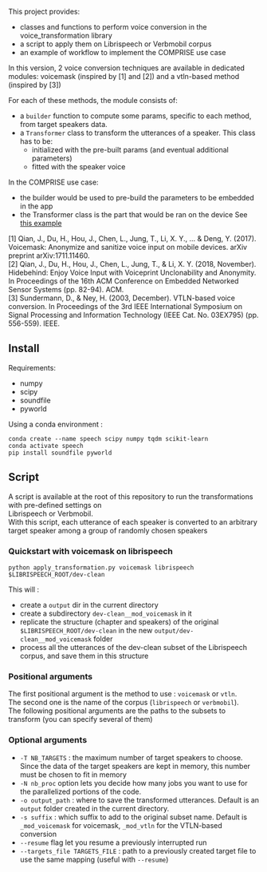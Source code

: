 This project provides:
- classes and functions to perform voice conversion in the voice_transformation library 
- a script to apply them on Librispeech or Verbmobil corpus
- an example of workflow to implement the COMPRISE use case

In this version, 2 voice conversion techniques are available in dedicated modules: voicemask (inspired by [1] and [2]) 
and a vtln-based method (inspired by [3])

For each of these methods, the module consists of:
- a `builder` function to compute some params, specific to each method, from target speakers data. 
- a `Transformer` class to transform the utterances of a speaker. This class has to be:
    - initialized with the pre-built params (and eventual additional parameters)
    - fitted with the speaker voice
 
In the COMPRISE use case:
- the builder would be used to pre-build the parameters to be embedded in the app
- the Transformer class is the part that would be ran on the device 
See [this example](./examples/comprise_use_case/)


[1] Qian, J., Du, H., Hou, J., Chen, L., Jung, T., Li, X. Y., ... & Deng, Y. (2017). Voicemask: Anonymize and sanitize
    voice input on mobile devices. arXiv preprint arXiv:1711.11460.  
[2] Qian, J., Du, H., Hou, J., Chen, L., Jung, T., & Li, X. Y. (2018, November). Hidebehind: Enjoy Voice Input with
    Voiceprint Unclonability and Anonymity. In Proceedings of the 16th ACM Conference on Embedded Networked Sensor
    Systems (pp. 82-94). ACM.  
[3] Sundermann, D., & Ney, H. (2003, December). VTLN-based voice conversion. In Proceedings of the 3rd IEEE
    International Symposium on Signal Processing and Information Technology (IEEE Cat. No. 03EX795) (pp. 556-559). IEEE.

## Install

Requirements:

- numpy
- scipy
- soundfile
- pyworld

Using a conda environment :

```
conda create --name speech scipy numpy tqdm scikit-learn
conda activate speech
pip install soundfile pyworld
```

## Script

A script is available at the root of this repository to run the transformations with pre-defined settings on  
Librispeech or Verbmobil.  
With this script, each utterance of each speaker is converted to an arbitrary target speaker among a group of 
randomly chosen speakers

### Quickstart with voicemask on librispeech
```
python apply_transformation.py voicemask librispeech $LIBRISPEECH_ROOT/dev-clean 
```

This will :
- create a `output` dir in the current directory
- create a subdirectory `dev-clean__mod_voicemask` in it
- replicate the structure (chapter and speakers) of the original `$LIBRISPEECH_ROOT/dev-clean` 
in the new `output/dev-clean__mod_voicemask` folder
- process all the utterances of the dev-clean subset of the Librispeech corpus, and save them in this structure

### Positional arguments
The first positional argument is the method to use : `voicemask` or `vtln`.   
The second one is the name of the corpus (`librispeech` or `verbmobil`).  
The following positional arguments are the paths to the subsets to transform (you can specify several of them)

### Optional arguments
- `-T NB_TARGETS` : the maximum number of target speakers to choose. Since the data of the target speakers 
are kept in memory, this number must be chosen to fit in memory  
- `-N nb_proc` option lets you decide how many jobs you want to use for the parallelized portions of the code. 
- `-o output_path` : where to save the transformed utterances. Default is an `output` folder
created in the current directory.  
- `-s suffix` : which suffix to add to the original subset name. Default is `_mod_voicemask` for 
voicemask, `_mod_vtln` for the VTLN-based conversion
- `--resume` flag let you resume a previously interrupted run
- `--targets_file TARGETS_FILE` : path to a previously created target file to use the same mapping (useful with `--resume`)
